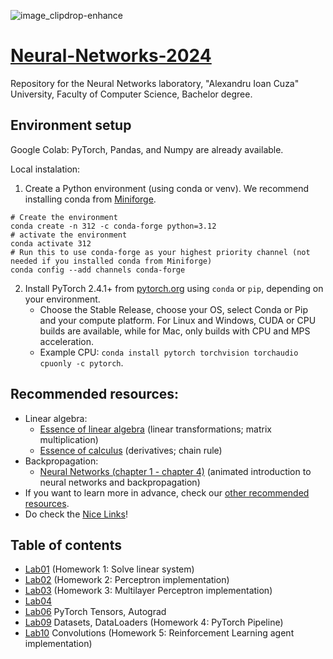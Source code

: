 ![image_clipdrop-enhance](https://github.com/Tensor-Reloaded/Advanced-Topics-in-Neural-Networks-Template-2023/assets/8055539/5965f7aa-34ad-4899-b2af-be3cc084cb96)

# [Neural-Networks-2024](https://sites.google.com/view/rbenchea/neural-networks)

Repository for the Neural Networks laboratory, "Alexandru Ioan Cuza" University, Faculty of Computer Science, Bachelor degree.

## Environment setup

Google Colab: PyTorch, Pandas, and Numpy are already available.  

Local instalation: 
1. Create a Python environment (using conda or venv). We recommend installing conda from [Miniforge](https://github.com/conda-forge/miniforge).
```
# Create the environment
conda create -n 312 -c conda-forge python=3.12
# activate the environment
conda activate 312
# Run this to use conda-forge as your highest priority channel (not needed if you installed conda from Miniforge)
conda config --add channels conda-forge
```
2. Install PyTorch 2.4.1+ from [pytorch.org](https://pytorch.org/get-started/locally/) using `conda` or `pip`, depending on your environment. 
    * Choose the Stable Release, choose your OS, select Conda or Pip and your compute platform. For Linux and Windows, CUDA or CPU builds are available, while for Mac, only builds with CPU and MPS acceleration.
    * Example CPU: ```conda install pytorch torchvision torchaudio cpuonly -c pytorch```.


## Recommended resources:

- Linear algebra:
   * [Essence of linear algebra](https://www.youtube.com/playlist?list=PLZHQObOWTQDPD3MizzM2xVFitgF8hE_ab) (linear transformations; matrix multiplication)
   * [Essence of calculus](https://www.youtube.com/playlist?list=PLZHQObOWTQDMsr9K-rj53DwVRMYO3t5Yr) (derivatives; chain rule)
- Backpropagation:
   * [Neural Networks (chapter 1 - chapter 4)](https://www.youtube.com/playlist?list=PLZHQObOWTQDNU6R1_67000Dx_ZCJB-3pi) (animated introduction to neural networks and backpropagation)
- If you want to learn more in advance, check our [other recommended resources](https://github.com/Tensor-Reloaded/Advanced-Topics-in-Neural-Networks-Template-2024/blob/main/Resources.md).
- Do check the [Nice Links](./Nice-Links.md)!

## Table of contents

* [Lab01](./Lab01) (Homework 1: Solve linear system)
* [Lab02](./Lab02) (Homework 2: Perceptron implementation)
* [Lab03](./Lab03) (Homework 3: Multilayer Perceptron implementation)
* [Lab04](./Lab04)
* [Lab06](./Lab06) PyTorch Tensors, Autograd
* [Lab09](./Lab09) Datasets, DataLoaders (Homework 4: PyTorch Pipeline)
* [Lab10](./Lab11) Convolutions (Homework 5: Reinforcement Learning agent implementation)


